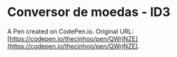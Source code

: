 # Conversor de moedas - ID3

A Pen created on CodePen.io. Original URL: [https://codepen.io/thecinhoo/pen/QWrjNZE](https://codepen.io/thecinhoo/pen/QWrjNZE).

